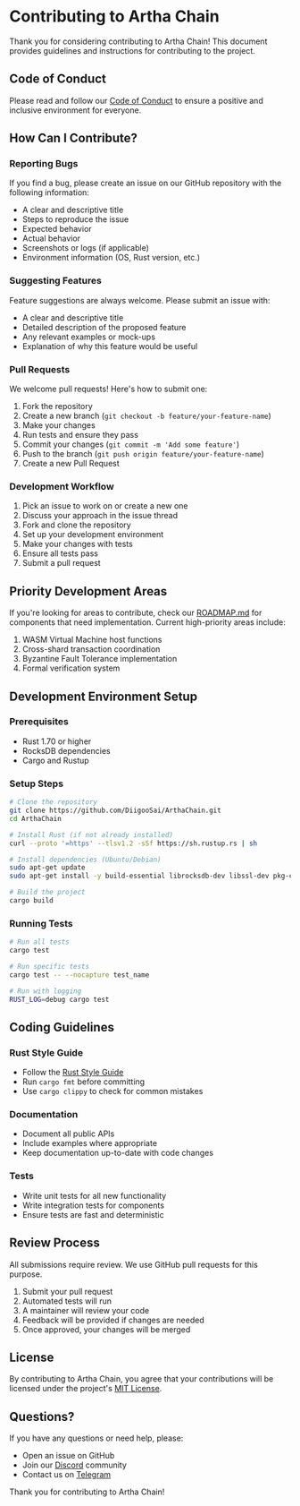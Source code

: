 # Contributing to Artha Chain

Thank you for considering contributing to Artha Chain! This document provides guidelines and instructions for contributing to the project.

## Code of Conduct

Please read and follow our [Code of Conduct](CODE_OF_CONDUCT.md) to ensure a positive and inclusive environment for everyone.

## How Can I Contribute?

### Reporting Bugs

If you find a bug, please create an issue on our GitHub repository with the following information:

- A clear and descriptive title
- Steps to reproduce the issue
- Expected behavior
- Actual behavior
- Screenshots or logs (if applicable)
- Environment information (OS, Rust version, etc.)

### Suggesting Features

Feature suggestions are always welcome. Please submit an issue with:

- A clear and descriptive title
- Detailed description of the proposed feature
- Any relevant examples or mock-ups
- Explanation of why this feature would be useful

### Pull Requests

We welcome pull requests! Here's how to submit one:

1. Fork the repository
2. Create a new branch (`git checkout -b feature/your-feature-name`)
3. Make your changes
4. Run tests and ensure they pass
5. Commit your changes (`git commit -m 'Add some feature'`)
6. Push to the branch (`git push origin feature/your-feature-name`)
7. Create a new Pull Request

### Development Workflow

1. Pick an issue to work on or create a new one
2. Discuss your approach in the issue thread
3. Fork and clone the repository
4. Set up your development environment
5. Make your changes with tests
6. Ensure all tests pass
7. Submit a pull request

## Priority Development Areas

If you're looking for areas to contribute, check our [ROADMAP.md](ROADMAP.md) for components that need implementation. Current high-priority areas include:

1. WASM Virtual Machine host functions
2. Cross-shard transaction coordination
3. Byzantine Fault Tolerance implementation
4. Formal verification system

## Development Environment Setup

### Prerequisites

- Rust 1.70 or higher
- RocksDB dependencies
- Cargo and Rustup

### Setup Steps

```bash
# Clone the repository
git clone https://github.com/DiigooSai/ArthaChain.git
cd ArthaChain

# Install Rust (if not already installed)
curl --proto '=https' --tlsv1.2 -sSf https://sh.rustup.rs | sh

# Install dependencies (Ubuntu/Debian)
sudo apt-get update
sudo apt-get install -y build-essential librocksdb-dev libssl-dev pkg-config

# Build the project
cargo build
```

### Running Tests

```bash
# Run all tests
cargo test

# Run specific tests
cargo test -- --nocapture test_name

# Run with logging
RUST_LOG=debug cargo test
```

## Coding Guidelines

### Rust Style Guide

- Follow the [Rust Style Guide](https://doc.rust-lang.org/1.0.0/style/README.html)
- Run `cargo fmt` before committing
- Use `cargo clippy` to check for common mistakes

### Documentation

- Document all public APIs
- Include examples where appropriate
- Keep documentation up-to-date with code changes

### Tests

- Write unit tests for all new functionality
- Write integration tests for components
- Ensure tests are fast and deterministic

## Review Process

All submissions require review. We use GitHub pull requests for this purpose.

1. Submit your pull request
2. Automated tests will run
3. A maintainer will review your code
4. Feedback will be provided if changes are needed
5. Once approved, your changes will be merged

## License

By contributing to Artha Chain, you agree that your contributions will be licensed under the project's [MIT License](LICENSE).

## Questions?

If you have any questions or need help, please:

- Open an issue on GitHub
- Join our [Discord](https://discord.gg/arthachain) community
- Contact us on [Telegram](https://t.me/arthachain)

Thank you for contributing to Artha Chain! 